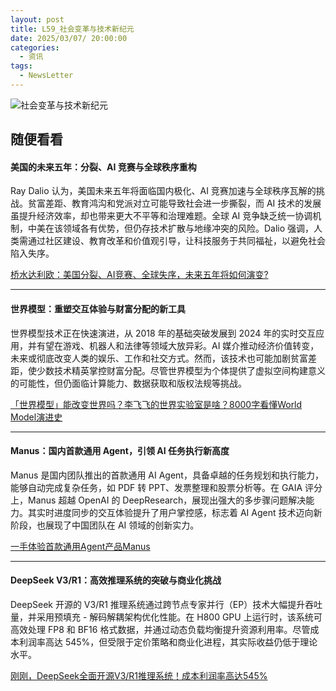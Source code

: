 ```yaml
---
layout: post
title: L59_社会变革与技术新纪元
date: 2025/03/07/ 20:00:00
categories:
  - 资讯
tags:
  - NewsLetter
---
```

![社会变革与技术新纪元](https://pics.naaln.com/2025-03-11-3b0af92299b14475b6de85e1aac96f23.jpeg-basicBlog)

## 随便看看

#### 美国的未来五年：分裂、AI 竞赛与全球秩序重构

Ray Dalio 认为，美国未来五年将面临国内极化、AI 竞赛加速与全球秩序瓦解的挑战。贫富差距、教育鸿沟和党派对立可能导致社会进一步撕裂，而 AI 技术的发展虽提升经济效率，却也带来更大不平等和治理难题。全球 AI 竞争缺乏统一协调机制，中美在该领域各有优势，但仍存技术扩散与地缘冲突的风险。Dalio 强调，人类需通过社区建设、教育改革和价值观引导，让科技服务于共同福祉，以避免社会陷入失序。

[桥水达利欧：美国分裂、AI竞赛、全球失序，未来五年将如何演变?](https://mp.weixin.qq.com/s/hQAdN6UgwfsbEDRSwjVDeg)

---

#### 世界模型：重塑交互体验与财富分配的新工具

世界模型技术正在快速演进，从 2018 年的基础突破发展到 2024 年的实时交互应用，并有望在游戏、机器人和法律等领域大放异彩。AI 媒介推动经济价值转变，未来或彻底改变人类的娱乐、工作和社交方式。然而，该技术也可能加剧贫富差距，使少数技术精英掌控财富分配。尽管世界模型为个体提供了虚拟空间构建意义的可能性，但仍面临计算能力、数据获取和版权法规等挑战。

[「世界模型」能改变世界吗？李飞飞的世界实验室是啥？8000字看懂World Model演进史](https://mp.weixin.qq.com/s/YT05YFfkYhEbBwiLgCvy2w)

---

#### Manus：国内首款通用 Agent，引领 AI 任务执行新高度

Manus 是国内团队推出的首款通用 AI Agent，具备卓越的任务规划和执行能力，能够自动完成复杂任务，如 PDF 转 PPT、发票整理和股票分析等。在 GAIA 评分上，Manus 超越 OpenAI 的 DeepResearch，展现出强大的多步骤问题解决能力。其实时进度同步的交互体验提升了用户掌控感，标志着 AI Agent 技术迈向新阶段，也展现了中国团队在 AI 领域的创新实力。

[一手体验首款通用Agent产品Manus](https://mp.weixin.qq.com/s/l-79h5dnYOXQ17fDNasR7w)

---

#### DeepSeek V3/R1：高效推理系统的突破与商业化挑战

DeepSeek 开源的 V3/R1 推理系统通过跨节点专家并行（EP）技术大幅提升吞吐量，并采用预填充 - 解码解耦架构优化性能。在 H800 GPU 上运行时，该系统可高效处理 FP8 和 BF16 格式数据，并通过动态负载均衡提升资源利用率。尽管成本利润率高达 545%，但受限于定价策略和商业化进程，其实际收益仍低于理论水平。

[刚刚，DeepSeek全面开源V3/R1推理系统！成本利润率高达545%](https://mp.weixin.qq.com/s/xZV4wZrF67NJOby_whWizA)
